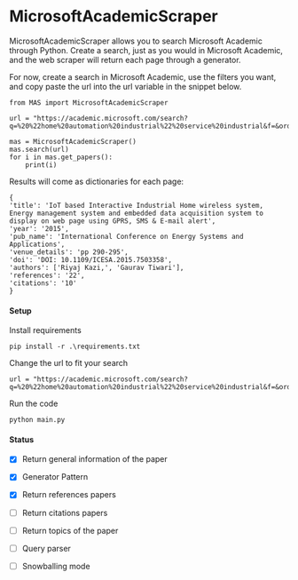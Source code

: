 # MicrosoftAcademicScraper

<p>MicrosoftAcademicScraper allows you to search Microsoft Academic through Python. Create a search, just as you would in Microsoft Academic, and the web scraper will return each page through a generator.</p>
<p>For now, create a search in Microsoft Academic, use the filters you want, and copy paste the url into the url variable in the snippet below.</p>

```
from MAS import MicrosoftAcademicScraper   

url = "https://academic.microsoft.com/search?q=%20%22home%20automation%20industrial%22%20service%20industrial&f=&orderBy=0&skip=0&take=10"

mas = MicrosoftAcademicScraper()
mas.search(url)
for i in mas.get_papers():
    print(i)
```

Results will come as dictionaries for each page:

```
{
'title': 'IoT based Interactive Industrial Home wireless system, Energy management system and embedded data acquisition system to display on web page using GPRS, SMS & E-mail alert', 
'year': '2015', 
'pub_name': 'International Conference on Energy Systems and Applications', 
'venue_details': 'pp 290-295',
'doi': 'DOI: 10.1109/ICESA.2015.7503358',
'authors': ['Riyaj Kazi,', 'Gaurav Tiwari'],
'references': '22', 
'citations': '10'
}
```

<h4>Setup</h4>
<p>Install requirements</p>

```
pip install -r .\requirements.txt
```

<p>Change the url to fit your search</p>

```
url = "https://academic.microsoft.com/search?q=%20%22home%20automation%20industrial%22%20service%20industrial&f=&orderBy=0&skip=0&take=10"
```

<p>Run the code</p>

```
python main.py
```

<h4>Status</h4>

- [x] Return general information of the paper
- [x] Generator Pattern
- [x] Return references papers
- [ ] Return citations papers
- [ ] Return topics of the paper
- [ ] Query parser
- [ ] Snowballing mode

